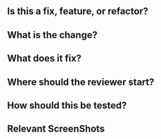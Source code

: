 ## Is this a fix, feature, or refactor?


## What is the change?


## What does it fix?


## Where should the reviewer start?


## How should this be tested?


## Relevant ScreenShots


